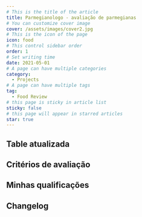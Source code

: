 ```yaml
---
# This is the title of the article
title: Parmegianologo - avaliação de parmegianas
# You can customize cover image
cover: /assets/images/cover2.jpg
# This is the icon of the page
icon: food
# This control sidebar order
order: 1
# Set writing time
date: 2021-05-01
# A page can have multiple categories
category:
  - Projects
# A page can have multiple tags
tag:
  - Food Review
# this page is sticky in article list
sticky: false
# this page will appear in starred articles
star: true
---
```


## Table atualizada


## Critérios de avaliação

## Minhas qualificações

## Changelog

